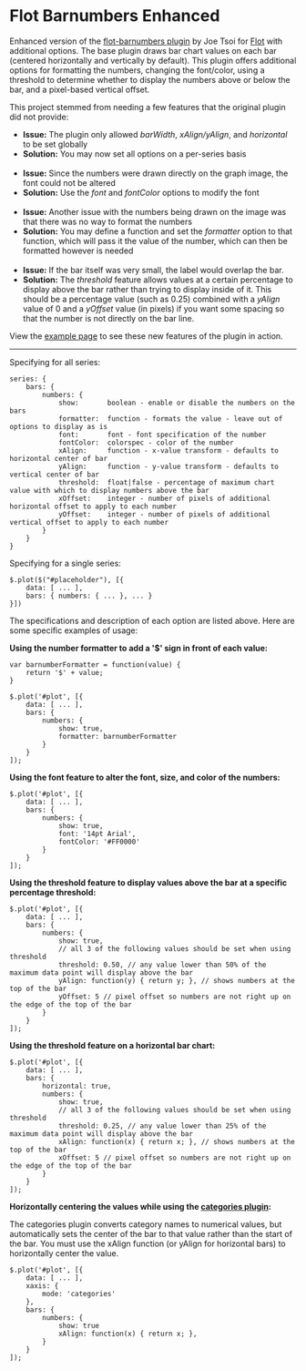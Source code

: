 Flot Barnumbers Enhanced
========================

Enhanced version of the [flot-barnumbers plugin](https://github.com/joetsoi/flot-barnumbers) by Joe Tsoi for [Flot](http://www.flotcharts.org) with additional options.  The base plugin draws bar chart values on each bar (centered horizontally and vertically by default).  This plugin offers additional options for formatting the numbers, changing the font/color, using a threshold to determine whether to display the numbers above or below the bar, and a pixel-based vertical offset.

This project stemmed from needing a few features that the original plugin did not provide:

* **Issue:** The plugin only allowed *barWidth*, *xAlign/yAlign*, and *horizontal* to be set globally
* **Solution:** You may now set all options on a per-series basis<br>&nbsp;
* **Issue:** Since the numbers were drawn directly on the graph image, the font could not be altered
* **Solution:** Use the *font* and *fontColor* options to modify the font<br>&nbsp;
* **Issue:** Another issue with the numbers being drawn on the image was that there was no way to format the numbers
* **Solution:** You may define a function and set the *formatter* option to that function, which will pass it the value of the number, which can then be formatted however is needed<br>&nbsp;
* **Issue:** If the bar itself was very small, the label would overlap the bar.
* **Solution:** The *threshold* feature allows values at a certain percentage to display above the bar rather than trying to display inside of it.  This should be a percentage value (such as 0.25) combined with a *yAlign* value of 0 and a *yOffset* value (in pixels) if you want some spacing so that the number is not directly on the bar line.

View the <a href="http://jasonroman.github.io/flot-barnumbers-enhanced/example.html">example page</a> to see these new features of the plugin in action.

---

Specifying for all series:

    series: {
        bars: {
            numbers: {
                show:       boolean - enable or disable the numbers on the bars
                formatter:  function - formats the value - leave out of options to display as is
                font:       font - font specification of the number
                fontColor:  colorspec - color of the number
                xAlign:     function - x-value transform - defaults to horizontal center of bar
                yAlign:     function - y-value transform - defaults to vertical center of bar
                threshold:  float|false - percentage of maximum chart value with which to display numbers above the bar
                xOffset:    integer - number of pixels of additional horizontal offset to apply to each number
                yOffset:    integer - number of pixels of additional vertical offset to apply to each number
            }
        }
    }

Specifying for a single series:

    $.plot($("#placeholder"), [{
        data: [ ... ],
        bars: { numbers: { ... }, ... }
    }])


The specifications and description of each option are listed above.  Here are some specific examples of usage:

**Using the number formatter to add a '$' sign in front of each value:**

    var barnumberFormatter = function(value) {
        return '$' + value;
    }

    $.plot('#plot', [{
        data: [ ... ],
        bars: { 
            numbers: {
                show: true,
                formatter: barnumberFormatter
            }
        }
    ]);

**Using the font feature to alter the font, size, and color of the numbers:**

    $.plot('#plot', [{
        data: [ ... ],
        bars: { 
            numbers: {
                show: true,
                font: '14pt Arial',
                fontColor: '#FF0000'
            }
        }
    ]);

**Using the threshold feature to display values above the bar at a specific percentage threshold:**

    $.plot('#plot', [{
        data: [ ... ],
        bars: { 
            numbers: {
                show: true,
                // all 3 of the following values should be set when using threshold
                threshold: 0.50, // any value lower than 50% of the maximum data point will display above the bar
                yAlign: function(y) { return y; }, // shows numbers at the top of the bar
                yOffset: 5 // pixel offset so numbers are not right up on the edge of the top of the bar
            }
        }
    ]);

**Using the threshold feature on a horizontal bar chart:**

    $.plot('#plot', [{
        data: [ ... ],
        bars: { 
            horizontal: true,
            numbers: {
                show: true,
                // all 3 of the following values should be set when using threshold
                threshold: 0.25, // any value lower than 25% of the maximum data point will display above the bar
                xAlign: function(x) { return x; }, // shows numbers at the top of the bar
                xOffset: 5 // pixel offset so numbers are not right up on the edge of the top of the bar
            }
        }
    ]);

**Horizontally centering the values while using the <a href="http://www.flotcharts.org/flot/jquery.flot.categories.js">categories plugin</a>:**

The categories plugin converts category names to numerical values, but automatically sets the center of the bar to that value rather than the start of the bar.  You must use the xAlign function (or yAlign for horizontal bars) to horizontally center the value.

    $.plot('#plot', [{
        data: [ ... ],
        xaxis: {
            mode: 'categories'
        },
        bars: { 
            numbers: {
                show: true
                xAlign: function(x) { return x; },
            }
        }
    ]);
